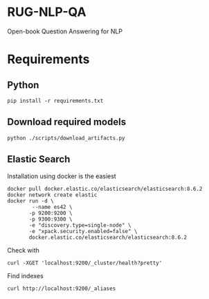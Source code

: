 # RUG-NLP-QA
Open-book Question Answering for NLP


# Requirements
## Python
```
pip install -r requirements.txt
```

## Download required models
```
python ./scripts/download_artifacts.py
```

## Elastic Search
Installation using docker is the easiest
```
docker pull docker.elastic.co/elasticsearch/elasticsearch:8.6.2
docker network create elastic
docker run -d \
        --name es42 \
       -p 9200:9200 \
       -p 9300:9300 \
       -e "discovery.type=single-node" \
       -e "xpack.security.enabled=false" \
       docker.elastic.co/elasticsearch/elasticsearch:8.6.2
```

Check with 
```
curl -XGET 'localhost:9200/_cluster/health?pretty'
```
Find indexes
```
curl http://localhost:9200/_aliases
```

